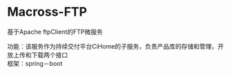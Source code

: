 # Macross-FTP
基于Apache ftpClient的FTP微服务

功能：该服务作为持续交付平台CiHome的子服务，负责产品库的存储和管理，开放上传和下载两个接口
<br>
框架：spring－boot
